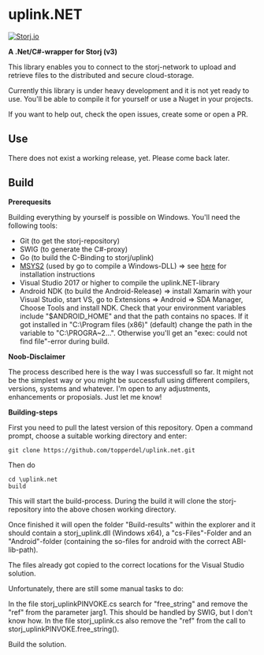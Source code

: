 # uplink.NET
[![Storj.io](https://storj.io/img/storj-badge.svg)](https://storj.io)

**A .Net/C#-wrapper for Storj (v3)**

This library enables you to connect to the storj-network to upload and retrieve files to the distributed and secure cloud-storage.

Currently this library is under heavy development and it is not yet ready to use. You'll be able to compile it for yourself or use a Nuget in your projects.

If you want to help out, check the open issues, create some or open a PR.

## Use

There does not exist a working release, yet. Please come back later.

## Build

**Prerequesits**

Building everything by yourself is possible on Windows. You'll need the following tools:

* Git (to get the storj-repository)
* SWIG (to generate the C#-proxy)
* Go (to build the C-Binding to storj/uplink)
* [MSYS2](https://www.msys2.org/) (used by go to compile a Windows-DLL) => see [here](https://github.com/orlp/dev-on-windows/wiki/Installing-GCC--&-MSYS2) for installation instructions
* Visual Studio 2017 or higher to compile the uplink.NET-library
* Android NDK (to build the Android-Release) => install Xamarin with your Visual Studio, start VS, go to Extensions => Android => SDA Manager, Choose Tools and install NDK. Check that your environment variables include "$ANDROID_HOME" and that the path contains no spaces. If it got installed in "C:\Program files (x86)" (default) change the path in the variable to "C:\PROGRA~2\...". Otherwise you'll get an "exec: could not find file"-error during build.

**Noob-Disclaimer**

The process described here is the way I was successfull so far. It might not be the simplest way or you might be successfull using different compilers, versions, systems and whatever. I'm open to any adjustments, enhancements or proposials. Just let me know!

**Building-steps**

First you need to pull the latest version of this repository. Open a command prompt, choose a suitable working directory and enter:
```
git clone https://github.com/topperdel/uplink.net.git
```

Then do
```
cd \uplink.net
build
```

This will start the build-process. During the build it will clone the storj-repository into the above chosen working directory.

Once finished it will open the folder "Build-results" within the explorer and it should contain a storj_uplink.dll (Windows x64), a "cs-Files"-Folder and an "Android"-folder (containing the so-files for android with the correct ABI-lib-path).

The files already got copied to the correct locations for the Visual Studio solution.

Unfortunately, there are still some manual tasks to do:

In the file storj_uplinkPINVOKE.cs search for "free_string" and remove the "ref" from the parameter jarg1. This should be handled by SWIG, but I don't know how.
In the file storj_uplink.cs also remove the "ref" from the call to storj_uplinkPINVOKE.free_string().

Build the solution.